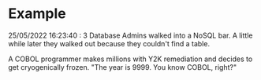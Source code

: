 # Example

<!-- replace-with-date starts -->
25/05/2022 16:23:40 : 3 Database Admins walked into a NoSQL bar. A little while later they walked out because they couldn't find a table.
<!-- replace-with-date ends -->

<!-- replace-with-joke starts -->
A COBOL programmer makes millions with Y2K remediation and decides to get cryogenically frozen. "The year is 9999. You know COBOL, right?"
<!-- replace-with-joke ends -->